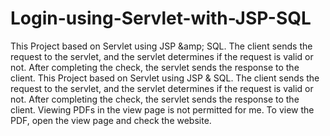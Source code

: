 # Login-using-Servlet-with-JSP-SQL
This Project based on Servlet using JSP &amp;amp; SQL. The client sends the request to the servlet, and the servlet determines if the request is valid or not. After completing the check, the servlet sends the response to the client. This Project based on Servlet using JSP &amp; SQL.  The client sends the request to the servlet, and the servlet determines if the request is valid or not.  After completing the check, the servlet sends the response to the client. Viewing PDFs in the view page is not permitted for me. To view the PDF, open the view page and check the website.
